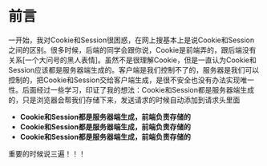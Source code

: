 # 前言

一开始，我对Cookie和Session很困惑，在网上搜基本上是说Cookie和Session之间的区别。很多时候，后端的同学会跟你说，Cookie是前端弄的，跟后端没有关系[一个大问号的黑人表情]。虽然不是很理解Cookie，但是一直认为Cookie和Session应该都是服务器端生成的。客户端是我们控制不了的，服务器是我们可以控制的，把Cookie和Session交给客户端生成，是很不安全也没有办法实现唯一性。后面经过一些学习，印证了我的想法：Cookie和Session都是服务器端生成的，只是浏览器会帮我们存储下来，发送请求的时候自动添加到请求头里面

- **Cookie和Session都是服务器端生成，前端负责存储的**
- **Cookie和Session都是服务器端生成，前端负责存储的**
- **Cookie和Session都是服务器端生成，前端负责存储的**

重要的时候说三遍！！！
